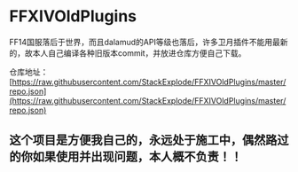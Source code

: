 # FFXIVOldPlugins
FF14国服落后于世界，而且dalamud的API等级也落后，许多卫月插件不能用最新的，故本人自己编译各种旧版本commit，并放进仓库方便自己下载。

仓库地址：[https://raw.githubusercontent.com/StackExplode/FFXIVOldPlugins/master/repo.json](https://raw.githubusercontent.com/StackExplode/FFXIVOldPlugins/master/repo.json)

## 这个项目是方便我自己的，永远处于施工中，偶然路过的你如果使用并出现问题，本人概不负责！！
